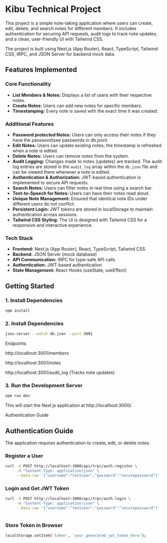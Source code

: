 # Kibu Technical Project

This project is a simple note-taking application where users can create, edit, delete, and search notes for different members. It includes authentication for securing API requests, audit logs to track note updates, and a clean, user-friendly UI with Tailwind CSS.

The project is built using Next.js (App Router), React, TypeScript, Tailwind CSS, tRPC, and JSON Server for backend mock data.

## Features Implemented

### Core Functionality
- **List Members & Notes:** Displays a list of users with their respective notes.
- **Create Notes:** Users can add new notes for specific members.
- **Timestamping:** Every note is saved with the exact time it was created.

### Additional Features
- **Password protected Notes:** Users can only access their notes if they have the password(see passwords in db.json)
- **Edit Notes:** Users can update existing notes; the timestamp is refreshed when a note is edited.
- **Delete Notes:** Users can remove notes from the system.
- **Audit Logging:** Changes made to notes (updates) are tracked. The audit log entries are stored in the `audit_log` array within the `db.json` file and can be viewed there whenever a note is edited.
- **Authentication & Authorization:** JWT-based authentication is implemented to secure API requests.
- **Search Notes:** Users can filter notes in real time using a search bar.
- **Text-to-Speech for Notes:** Users can have their notes read aloud.
- **Unique Note Management:** Ensured that identical note IDs under different users do not conflict.
- **Persistent Login:** JWT tokens are stored in localStorage to maintain authentication across sessions.
- **Tailwind CSS Styling:** The UI is designed with Tailwind CSS for a responsive and interactive experience.

### Tech Stack
- **Frontend:** Next.js (App Router), React, TypeScript, Tailwind CSS
- **Backend:** JSON Server (mock database)
- **API Communication:** tRPC for type-safe API calls
- **Authentication:** JWT-based authentication
- **State Management:** React Hooks (useState, useEffect)

## Getting Started

### 1. Install Dependencies

```bash
npm install
```
### 2. Install Dependencies
```bash
json-server --watch db.json --port 3001

```
Endpoints:

http://localhost:3001/members

http://localhost:3001/notes

http://localhost:3001/audit_log (Tracks note updates)

### 3. Run the Development Server
```bash
npm run dev
```
This will start the Next.js application at http://localhost:3000/.

Authentication Guide
## Authentication Guide

The application requires authentication to create, edit, or delete notes.

### Register a User

```sh
curl -X POST http://localhost:3000/api/trpc/auth.register \
     -H "Content-Type: application/json" \
     --data-raw '{"username":"testuser","password":"securepassword"}'

```
### Login and Get JWT Token

```sh
curl -X POST http://localhost:3000/api/trpc/auth.login \
     -H "Content-Type: application/json" \
     --data-raw '{"username":"testuser","password":"securepassword"}'



```

### Store Token in Browser
```sh
localStorage.setItem('token', 'your_generated_jwt_token_here');

```
